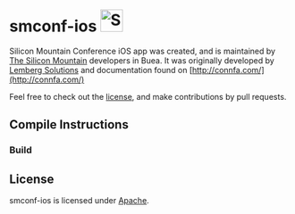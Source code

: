 smconf-ios <img src="http://i.imgur.com/Cj4rMrS.gif" height="40" alt="Swimming Octocat" title="smconf-ios">
==============
Silicon Mountain Conference iOS app was created, and is maintained by [The Silicon Mountain](https://github.com/silicon-mountain) developers in Buea. It was originally developed by [Lemberg Solutions](http://lemberg.co.uk) and documentation found on [http://connfa.com/](http://connfa.com/)

Feel free to check out the [license](LICENSE), and make contributions by pull requests.

## Compile Instructions


### Build



## License

smconf-ios is licensed under [Apache](LICENSE).

